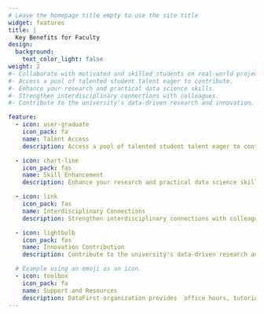 ```yaml
---
# Leave the homepage title empty to use the site title
widget: features
title: |
  Key Benefits for Faculty
design:
  background:
    text_color_light: false
weight: 2
#- Collaborate with motivated and skilled students on real-world projects.
#- Access a pool of talented student talent eager to contribute.
#- Enhance your research and practical data science skills.
#- Strengthen interdisciplinary connections with colleagues.
#- Contribute to the university's data-driven research and innovation.

feature:
  - icon: user-graduate
    icon_pack: fa
    name: Talent Access
    description: Access a pool of talented student talent eager to contribute to your projects.

  - icon: chart-line
    icon_pack: fas
    name: Skill Enhancement
    description: Enhance your research and practical data science skills.

  - icon: link
    icon_pack: fas
    name: Interdisciplinary Connections
    description: Strengthen interdisciplinary connections with colleagues from various disciplines.

  - icon: lightbulb
    icon_pack: fas
    name: Innovation Contribution
    description: Contribute to the university's data-driven research and innovation initiatives

  # Example using an emoji as an icon.
  - icon: toolbox
    icon_pack: fa
    name: Support and Resources
    description: DataFirst organization provides  office hours, tutorials, and resources for students and advisors.
---
```

